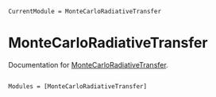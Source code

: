 ```@meta
CurrentModule = MonteCarloRadiativeTransfer
```

# MonteCarloRadiativeTransfer

Documentation for [MonteCarloRadiativeTransfer](https://github.com/lucifer1004/MonteCarloRadiativeTransfer.jl).

```@index
```

```@autodocs
Modules = [MonteCarloRadiativeTransfer]
```
